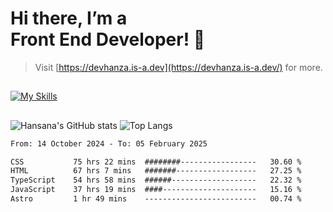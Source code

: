 # Hi there, I’m a<br>Front End Developer! 👋
> Visit [https://devhanza.is-a.dev](https://devhanza.is-a.dev/) for more.

##
[![My Skills](https://skillicons.dev/icons?i=html,css,js,tailwind,sass,bootstrap,ts,angular,nodejs,express,py,wordpress,figma,ps)](https://hansana.is-a.dev)
##
![Hansana's GitHub stats](https://github-readme-stats.vercel.app/api?username=DevHanza\&hide=issues\&show_icons=true&theme=dark)
![Top Langs](https://github-readme-stats.vercel.app/api/top-langs/?username=DevHanza\&layout=compact&theme=dark)

<!--START_SECTION:waka-->

```txt
From: 14 October 2024 - To: 05 February 2025

CSS           75 hrs 22 mins  ########-----------------   30.60 %
HTML          67 hrs 7 mins   #######------------------   27.25 %
TypeScript    54 hrs 58 mins  ######-------------------   22.32 %
JavaScript    37 hrs 19 mins  ####---------------------   15.16 %
Astro         1 hr 49 mins    -------------------------   00.74 %
```

<!--END_SECTION:waka-->

